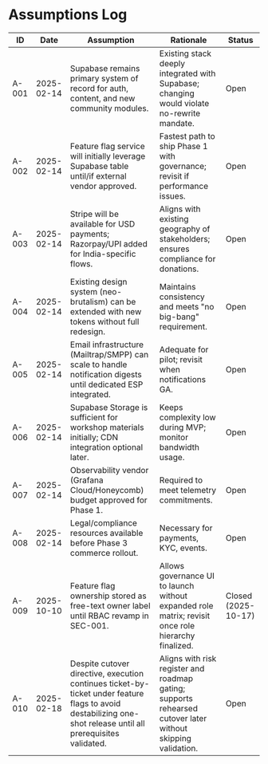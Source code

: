# Assumptions Log

| ID | Date | Assumption | Rationale | Status |
| --- | --- | --- | --- | --- |
| A-001 | 2025-02-14 | Supabase remains primary system of record for auth, content, and new community modules. | Existing stack deeply integrated with Supabase; changing would violate no-rewrite mandate. | Open |
| A-002 | 2025-02-14 | Feature flag service will initially leverage Supabase table until/if external vendor approved. | Fastest path to ship Phase 1 with governance; revisit if performance issues. | Open |
| A-003 | 2025-02-14 | Stripe will be available for USD payments; Razorpay/UPI added for India-specific flows. | Aligns with existing geography of stakeholders; ensures compliance for donations. | Open |
| A-004 | 2025-02-14 | Existing design system (neo-brutalism) can be extended with new tokens without full redesign. | Maintains consistency and meets "no big-bang" requirement. | Open |
| A-005 | 2025-02-14 | Email infrastructure (Mailtrap/SMPP) can scale to handle notification digests until dedicated ESP integrated. | Adequate for pilot; revisit when notifications GA. | Open |
| A-006 | 2025-02-14 | Supabase Storage is sufficient for workshop materials initially; CDN integration optional later. | Keeps complexity low during MVP; monitor bandwidth usage. | Open |
| A-007 | 2025-02-14 | Observability vendor (Grafana Cloud/Honeycomb) budget approved for Phase 1. | Required to meet telemetry commitments. | Open |
| A-008 | 2025-02-14 | Legal/compliance resources available before Phase 3 commerce rollout. | Necessary for payments, KYC, events. | Open |
| A-009 | 2025-10-10 | Feature flag ownership stored as free-text owner label until RBAC revamp in SEC-001. | Allows governance UI to launch without expanded role matrix; revisit once role hierarchy finalized. | Closed (2025-10-17) |
| A-010 | 2025-02-18 | Despite cutover directive, execution continues ticket-by-ticket under feature flags to avoid destabilizing one-shot release until all prerequisites validated. | Aligns with risk register and roadmap gating; supports rehearsed cutover later without skipping validation. | Open |
